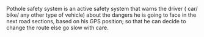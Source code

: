 
Pothole safety system is an active safety system that warns the driver ( car/ bike/ any other type of vehicle) about the dangers he is going to face in the next road sections, based on his GPS position; so that he can decide to change the route else go slow with care.
